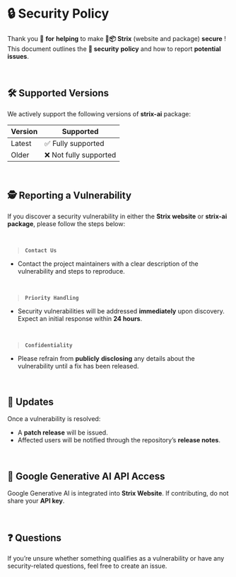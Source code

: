 # 🔒 Security Policy  

Thank you 💓 **for** **helping** to make **🔦📦 Strix** (website and package) **secure** ! This document outlines the **🪪 security** **policy** and how to report **potential** **issues**.

<br>

## 🛠 Supported Versions  

We actively support the following versions of **strix-ai** package:

| Version | Supported          |
|---------|--------------------|
| Latest  | ✅ Fully supported |
| Older   | ❌ Not fully supported   |

<br>

## 🕵️ Reporting a Vulnerability  

If you discover a security vulnerability in either the **Strix website** or **strix-ai package**, please follow the steps below:

<br>

> **`Contact Us`**  
   - Contact the project maintainers with a clear description of the vulnerability and steps to reproduce.

<br>

> **`Priority Handling`**  
   - Security vulnerabilities will be addressed **immediately** upon discovery. Expect an initial response within **24 hours**.

<br>

> **`Confidentiality`**  
   - Please refrain from **publicly** **disclosing** any details about the vulnerability until a fix has been released.

<br>

## 🔄 Updates  

Once a vulnerability is resolved:  
- A **patch release** will be issued.  
- Affected users will be notified through the repository’s **release notes**.

<br>

## 🔑 Google Generative AI API Access

Google Generative AI is integrated into **Strix Website**. If contributing, do not share your **API key**.

<br>

## ❓ Questions  

If you’re unsure whether something qualifies as a vulnerability or have any security-related questions, feel free to create an issue.

